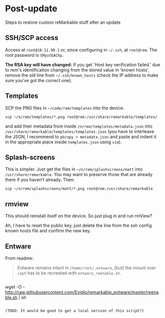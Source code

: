 Post-update
===========

Steps to restore custom reMarkable stuff after an update

SSH/SCP access
--------------

Access at `root@10.11.99.1` or, since configuring in `~/.ssh`, at `root@rem`.
The root password is `SMyutEAChp`.

**The RSA key will have changed:**
If you get 'Host key verification failed.' due to rem's identification
changing from the stored value in 'known hosts', remove the old line
from `~/.ssh/known_hosts` (check the IP address to make sure you've got
the correct one).

Templates
---------

SCP the PNG files in `~/code/rem/templates` into the device:

```
scp ~/n/rem/templates/*.png root@rem:/usr/share/remarkable/templates/
```

and add their metadata from inside `/n/rem/templates/metadata.json` into
`/usr/share/remarkable/templates/templates.json` (you have to interleave the
JSON, I recommend to `pbcopy < metadata.json` and paste and indent it in the
appropriate place inside `templates.json` using `vim`).


Splash-screens
--------------

This is simpler. Just get the files in `~/n/rem/splashscreens/matt`
into `/usr/share/remarkable`. You may want to preserve those that are
already there if you haven't already. Then:

```
scp ~/n/rem/splashscreens/matt/*.png root@rem:/usr/share/remarkable
```

rmview
------

This should reinstall itself on the device. So just plug in and run rmView?

Ah, I have to reset the public key, just delete the line from the ssh config
known hosts file and confirm the new key.

Entware
-------

From readme:

> Entware remains intact in `/home/root/.entware`, [but] the mount over
  `/opt` has to be recreated with `entware_reenable.sh`.
> 
> ```
  wget -O - http://raw.githubusercontent.com/Evidlo/remarkable_entware/master/reenable.sh | sh
  ```

(TODO: It would be good to get a local version of this script?)
